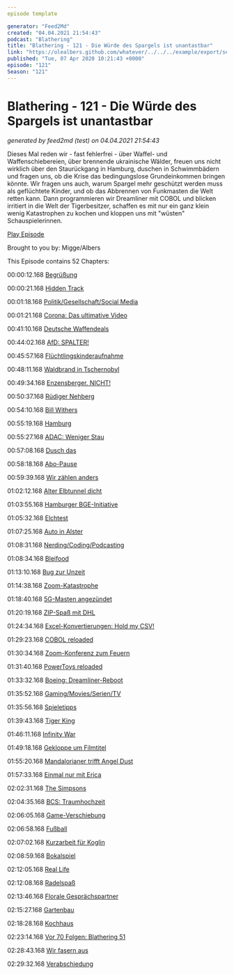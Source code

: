 ```yaml
---
episode template

generator: "Feed2Md"
created: "04.04.2021 21:54:43"
podcast: "Blathering"
title: "Blathering - 121 - Die Würde des Spargels ist unantastbar"
link: "https://olealbers.github.com/whatever/../../../example/export/seasons/5/2020/4/Blathering - 121 - Die Würde des Spargels ist unantastbar.md"
published: "Tue, 07 Apr 2020 10:21:43 +0000"
episode: "121"
Season: "121"
---
```


# Blathering - 121 - Die Würde des Spargels ist unantastbar
_generated by feed2md (test) on 04.04.2021 21:54:43_

Dieses Mal reden wir - fast fehlerfrei - über Waffel- und Waffenschiebereien, über brennende ukrainische Wälder, freuen uns nicht wirklich über den Staurückgang in Hamburg, duschen in Schwimmbädern und fragen uns, ob die Krise das bedingungslose Grundeinkommen bringen könnte.
Wir fragen uns auch, warum Spargel mehr geschützt werden muss als geflüchtete Kinder, und ob das Abbrennen von Funkmasten die Welt retten kann. Dann programmieren wir Dreamliner mit COBOL und blicken irritiert in die Welt der Tigerbesitzer, schaffen es mit nur ein ganz klein wenig Katastrophen zu kochen und kloppen uns mit "wüsten" Schauspielerinnen.

[Play Episode](https://www.blathering.de/podlove/file/1176/s/feed/c/mp3/blathering_121.mp3)

Brought to you by: Migge/Albers

This Episode contains 52 Chapters:


00:00:12.168 [Begrüßung]()

00:00:21.168 [Hidden Track](http://cdn.podseed.org/blathering/blathering_121_hidden.mp3)

00:01:18.168 [Politik/Gesellschaft/Social Media]()

00:01:21.168 [Corona: Das ultimative Video](https://www.youtube.com/watch?v=3z0gnXgK8Do)

00:41:10.168 [Deutsche Waffendeals](https://twitter.com/stammtischphilo/status/1245451077425782788)

00:44:02.168 [AfD: SPALTER!](https://www.kuechenstud.io/lagedernation/2020/04/05/ldn183-corona-update-bundestag-remote-afd-streit-un-klimakonferenz/?t=57%3A18)

00:45:57.168 [Flüchtlingskinderaufnahme](https://www.tagesschau.de/ausland/fluechtlinge-eu-139.html)

00:48:11.168 [Waldbrand in Tschernobyl](https://www.br.de/nachrichten/deutschland-welt/tschernobyl-erhoehte-radioaktivitaet-nach-waldbrand,RvJC5OY)

00:49:34.168 [Enzensberger. NICHT!](https://twitter.com/fxneumann/status/1247139158205882369)

00:50:37.168 [Rüdiger Nehberg](https://de.wikipedia.org/wiki/R%C3%BCdiger_Nehberg)

00:54:10.168 [Bill Withers](https://de.wikipedia.org/wiki/Bill_Withers)

00:55:19.168 [Hamburg]()

00:55:27.168 [ADAC: Weniger Stau](https://hamburg1.de/nachrichten/44421/ADAC_Weniger_Staus_in_Hamburg.html)

00:57:08.168 [Dusch das](https://www.hamburg.de/pressearchiv-fhh/13773478/2020-03-31-basfi-corona-duschgelegenheit-obdachlose/)

00:58:18.168 [Abo-Pause](https://www.hvv.de/de/ueber-uns/neuigkeiten/neuigkeiten-detail/coronavirus-fragen-und-antworten-42728#accordion_42910)

00:59:39.168 [Wir zählen anders](https://www.t-online.de/nachrichten/deutschland/id_87636856/coronavirus-hamburg-will-nur-echte-covid-19-tote-zaehlen.html)

01:02:12.168 [Alter Elbtunnel dicht](https://hamburg1.de/nachrichten/44423/Alter_Elbtunnel_am_Wochenende_geschlossen.html)

01:03:55.168 [Hamburger BGE-Initiative](https://hamburg1.de/nachrichten/44394/Hamburg_soll_Grundeinkommen_testen.html)

01:05:32.168 [Elchtest](https://twitter.com/stammtischphilo/status/1246817353939197955)

01:07:25.168 [Auto in Alster](https://hamburg1.de/nachrichten/44390/Feuerwehr_zieht_Auto_aus_der_Alster.html)

01:08:31.168 [Nerding/Coding/Podcasting]()

01:08:34.168 [Bleifood](https://twitter.com/stammtischphilo/status/1245084499492380672)

01:13:10.168 [Bug zur Unzeit](https://www.zdnet.de/88378334/windows-10-patches-sollen-verbindungsprobleme-beheben/)

01:14:38.168 [Zoom-Katastrophe](https://logbuch-netzpolitik.de/lnp339-die-fantasie-kennt-keine-grenzen-beim-setzen-von-grenzen?t=1%3A21%3A41)

01:18:40.168 [5G-Masten angezündet](https://www.golem.de/news/grossbritannien-mobilfunkmasten-wegen-corona-verschwoerungstheorie-angezuendet-2004-147720.html)

01:20:19.168 [ZIP-Spaß mit DHL](https://twitter.com/tmigge/status/1245811138308255747)

01:24:34.168 [Excel-Konvertierungen: Hold my CSV!](https://en.wikipedia.org/wiki/Microsoft_Excel#Conversion_problems)

01:29:23.168 [COBOL reloaded](https://josephsteinberg.com/covid-19-response-new-jersey-urgently-needs-cobol-programmers-yes-you-read-that-correctly/)

01:30:34.168 [Zoom-Konferenz zum Feuern](https://www.golem.de/news/bird-e-scooter-anbieter-entlaesst-406-mitarbeiter-per-zoom-konferenz-2004-147657.html)

01:31:40.168 [PowerToys reloaded](https://www.zdnet.de/88378469/powertoys-fuer-windows-10-microsoft-stellt-vier-neue-apps-vor/)

01:33:32.168 [Boeing: Dreamliner-Reboot](https://www.golem.de/news/boeing-757-der-dreamliner-braucht-spaetestens-nach-51-tagen-einen-reboot-2004-147696.html)

01:35:52.168 [Gaming/Movies/Serien/TV]()

01:35:56.168 [Spieletipps](https://twitter.com/stammtischphilo/status/1245009976843735041)

01:39:43.168 [Tiger King](https://twitter.com/stammtischphilo/status/1245059745117020160)

01:46:11.168 [Infinity War](https://www.youtube.com/watch?v=DS3k6VLcrM8)

01:49:18.168 [Gekloppe um Filmtitel](https://twitter.com/stammtischphilo/status/1246523554138673157)

01:55:20.168 [Mandalorianer trifft Angel Dust](https://jedipedia.fandom.com/wiki/Cara_Dune)

01:57:33.168 [Einmal nur mit Erica](https://twitter.com/stammtischphilo/status/1246588909313720321)

02:02:31.168 [The Simpsons](https://de.wikipedia.org/wiki/Der_Versager)

02:04:35.168 [BCS: Traumhochzeit](https://twitter.com/stammtischphilo/status/1245442058803961856)

02:06:05.168 [Game-Verschiebung](https://www.golem.de/news/playstation-4-sony-verschiebt-the-last-of-us-2-auf-unbestimmte-zeit-2004-147683.html)

02:06:58.168 [Fußball]()

02:07:02.168 [Kurzarbeit für Koglin](https://www.mopo.de/sport/fc-st-pauli/kurzarbeit-drei-ehemalige-st--pauli-profis-zittern-um-ihre-zukunft-36468744)

02:08:59.168 [Bokalspiel](https://blog.zeit.de/hamburg/fc-st-pauli-pokal-gladbach/)

02:12:05.168 [Real Life]()

02:12:08.168 [Radelspaß](https://twitter.com/stammtischphilo/status/1245351606721396736)

02:13:46.168 [Florale Gesprächspartner](https://twitter.com/stammtischphilo/status/1245651479538487296)

02:15:27.168 [Gartenbau](https://twitter.com/stammtischphilo/status/1246414750029938688)

02:18:28.168 [Kochhaus](https://twitter.com/stammtischphilo/status/1245751265776320512)

02:23:14.168 [Vor 70 Folgen: Blathering 51](https://www.blathering.de/2018/05/blathering-051-garantiert-ohne-hochzeit/)

02:28:43.168 [Wir fasern aus]()

02:29:32.168 [Verabschiedung]()


